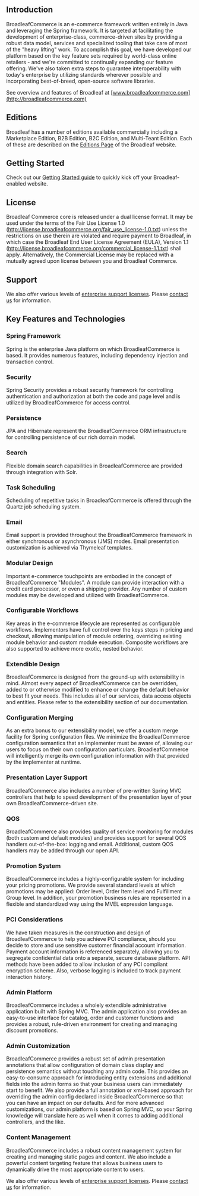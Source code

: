 ## Introduction
 
BroadleafCommerce is an e-commerce framework written entirely in Java and leveraging the Spring framework. It is targeted at facilitating the development of enterprise-class, commerce-driven sites by providing a robust data model, services and specialized tooling that take care of most of the "heavy lifting" work. To accomplish this goal, we have developed our platform based on the key feature sets required by world-class online retailers - and we're committed to continually expanding our feature offering. We've also taken extra steps to guarantee interoperability with today's enterprise by utilizing standards wherever possible and incorporating best-of-breed, open-source software libraries.

See overview and features of Broadleaf at [www.broadleafcommerce.com](http://broadleafcommerce.com) 

## Editions

Broadleaf has a number of editions available commercially including a Marketplace Edition, B2B Edition, B2C Edition, and Multi-Teant Edition.   Each of these are described on the [Editions Page](https://www.broadleafcommerce.com/editions) of the Broadleaf website.

## Getting Started

Check out our [Getting Started guide](http://docs.broadleafcommerce.org/current/Getting-Started.html) to quickly kick off your Broadleaf-enabled website.

## License

Broadleaf Commerce core is released under a dual license format. It may be used under the terms of the Fair Use License 1.0 (http://license.broadleafcommerce.org/fair_use_license-1.0.txt) unless the restrictions on use therein are violated and require payment to Broadleaf, in which case the Broadleaf End User License Agreement (EULA), Version 1.1 (http://license.broadleafcommerce.org/commercial_license-1.1.txt) shall apply. Alternatively, the Commercial License may be replaced with a mutually agreed upon license between you and Broadleaf Commerce.


## Support

We also offer various levels of [enterprise support licenses](http://broadleafcommerce.com/support). Please [contact us](http://broadleafcommerce.com/contact) for information.

## Key Features and Technologies

### Spring Framework
Spring is the enterprise Java platform on which BroadleafCommerce is based.  It provides numerous features, including dependency injection and transaction control.

### Security
Spring Security provides a robust security framework for controlling authentication and authorization at both the code and page level and is utilized by BroadleafCommerce for access control.

### Persistence
JPA and Hibernate represent the BroadleafCommerce ORM infrastructure for 
controlling persistence of our rich domain model.


### Search
Flexible domain search capabilities in BroadleafCommerce are provided through integration
with Solr.

### Task Scheduling
Scheduling of repetitive tasks in BroadleafCommerce is offered through the 
Quartz job scheduling system.

### Email
Email support is provided throughout the BroadleafCommerce framework in either synchronous 
or asynchronous (JMS) modes. Email presentation customization is achieved via Thymeleaf templates.

### Modular Design
Important e-commerce touchpoints are embodied in the concept of BroadleafCommerce 
"Modules". A module can provide interaction with a credit card processor, or even a shipping provider. 
Any number of custom modules may be developed and utilized with BroadleafCommerce.

### Configurable Workflows
Key areas in the e-commerce lifecycle are represented as configurable 
workflows. Implementors have full control over the keys steps in pricing and checkout, allowing 
manipulation of module ordering, overriding existing module behavior and custom module execution. 
Composite workflows are also supported to achieve more exotic, nested behavior.

### Extendible Design
BroadleafCommerce is designed from the ground-up with extensibility in mind. 
Almost every aspect of BroadleafCommerce can be overridden, added to or otherwise modified to enhance 
or change the default behavior to best fit your needs. This includes all of our services, data access 
objects and entities. Please refer to the extensibility section of our documentation.

### Configuration Merging
As an extra bonus to our extensibility model, we offer a custom merge facility 
for Spring configuration files. We minimize the BroadleafCommerce configuration semantics that an 
implementer must be aware of, allowing our users to focus on their own configuration particulars. 
BroadleafCommerce will intelligently merge its own configuration information with that provided by 
the implementer at runtime.

### Presentation Layer Support
BroadleafCommerce also includes a number of pre-written Spring MVC 
controllers that help to speed development of the presentation layer of your own BroadleafCommerce-driven 
site.

### QOS
BroadleafCommerce also provides quality of service monitoring for modules (both custom and 
default modules) and provides support for several QOS handlers out-of-the-box: logging and email. 
Additional, custom QOS handlers may be added through our open API.

### Promotion System
BroadleafCommerce includes a highly-configurable system for including your pricing 
promotions. We provide several standard levels at which promotions may be applied: Order level, Order 
Item level and Fulfillment Group level. In addition, your promotion business rules are represented in 
a flexible and standardized way using the MVEL expression language.

### PCI Considerations
We have taken measures in the construction and design of BroadleafCommerce to 
help you achieve PCI compliance, should you decide to store and use sensitive customer financial 
account information. Payment account information is referenced separately, allowing you to segregate 
confidential data onto a separate, secure database platform. API methods have been added to allow 
inclusion of any PCI compliant encryption scheme. Also, verbose logging is included to track payment 
interaction history.

### Admin Platform
BroadleafCommerce includes a wholely extendible administrative application built with Spring MVC. The admin application also provides an easy-to-use interface
for catalog, order and customer functions and provides a robust, rule-driven environment for creating
and managing discount promotions.

### Admin Customization
BroadleafCommerce provides a robust set of admin presentation annotations that allow configuration of domain
class display and persistence semantics without touching any admin code. This provides an easy-to-consume approach
for introducing entity extensions and additional fields into the admin forms so that your business users can immediately
start to benefit. We also provide a full annotation or xml-based approach for overriding the admin config declared
inside BroadleafCommerce so that you can have an impact on our defaults. And for more advanced customizations, our admin
platform is based on Spring MVC, so your Spring knowledge will translate here as well when it comes to adding additional
controllers, and the like.

### Content Management
BroadleafCommerce includes a robust content management system for creating and
managing static pages and content. We also include a powerful content targeting feature that allows
business users to dynamically drive the most appropriate content to users.


We also offer various levels of [enterprise support licenses](http://broadleafcommerce.com/support). Please [contact us](http://broadleafcommerce.com/contact) for information.
